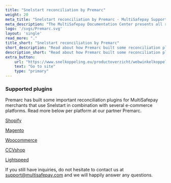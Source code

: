 ```yaml
---
title: "Snelstart reconciliation by Premarc"
weight: 20
meta_title: "Snelstart reconciliation by Premarc - MultiSafepay Support"
meta_description: "The MultiSafepay Documentation Center presents all relevant information about our Plugins and API. You can also find support pages for Payment Methods, Tools and General Questions as well as the contact details of our Support and Integration Teams."
logo: '/svgs/Premarc.svg'
layout: 'single'
read_more: "."
title_short: "Snelstart reconciliation by Premarc"
short_description: "Read about how Premarc built some reconciliation plugins for your Snelstart platform"
description_short: "Read about how Premarc built some reconciliation plugins for your Snelstart platform"
extra_button:
    url: "https://www.snelkoppeling.eu/productoverzicht/webwinkelkoppelingen"
    text: "Go to site"
    type: "primary"
---
```

### Supported plugins

Premarc has built some important reconciliation plugins for MultiSafepay merchants that use Snelstart in combination with several e-commerce platforms. Read more below per platform at our partner Premarc.


[Shopify](https://www.snelkoppeling.eu/shopify)

[Magento](https://www.snelkoppeling.eu/magento)

[Woocommerce](https://www.snelkoppeling.eu/woocommerce)

[CCVshop](https://www.snelkoppeling.eu/ccvshop)

[Lightspeed](https://www.snelkoppeling.eu/lightspeed)


If you still have inquiries, do not hesitate to contact us at <support@multisafepay.com> and we will happily answer any questions.
